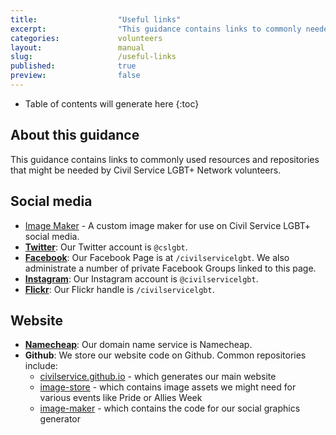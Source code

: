 ```yaml
---
title:  				"Useful links"
excerpt:	  			"This guidance contains links to commonly needed resources and log in pages for Civil Service LGBT+ Network volunteers."
categories: 			volunteers
layout: 				manual
slug:					/useful-links
published:				true
preview:				false
---
```


<!-- Include the following to generate a Table of Contents -->
* Table of contents will generate here
{:toc}
<!-- Don't touch the Table of Contents above -->

<!-- Include this line to process the Markdown and format the content properly -->
<div id="page-content" markdown="1">
<!-- Don't remove the line of code above -->



## About this guidance

This guidance contains links to commonly used resources and repositories that might be needed by Civil Service LGBT+ Network volunteers.

## Social media

- [Image Maker](https://civilservice.lgbt/image-maker) - A custom image maker for use on Civil Service LGBT+ social media.
- **[Twitter](https://www.twitter.com/cslgbt)**: Our Twitter account is `@cslgbt`.
- **[Facebook](https://www.twitter.com/civilservicelgbt)**: Our Facebook Page is at `/civilservicelgbt`. We also administrate a number of private Facebook Groups linked to this page.
- **[Instagram](https://www.instagram.com/civilservicelgbt)**: Our Instagram account is `@civilservicelgbt`.
- **[Flickr](https://www.flickr.com/civilservicelgbt)**: Our Flickr handle is `/civilservicelgbt`.

## Website

- **[Namecheap](https://www.namecheap.com)**: Our domain name service is Namecheap.
- **Github**: We store our website code on Github. Common repositories include:
	- [civilservice.github.io](https://github.com/civilservicelgbt/civilservicelgbt.github.io) - which generates our main website
	- [image-store](https://github.com/civilservicelgbt/image-store) - which contains image assets we might need for various events like Pride or Allies Week
	- [image-maker](https://github.com/civilservicelgbt/image-maker) - which contains the code for our social graphics generator

<!-- Include this line to process the Markdown and format the content properly -->
</div>
<!-- Don't remove the line of code above -->

